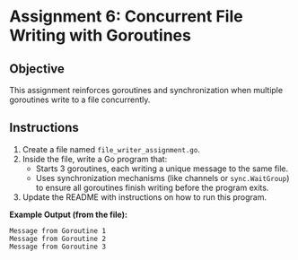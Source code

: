 # Assignment 6: Concurrent File Writing with Goroutines

## Objective

This assignment reinforces goroutines and synchronization when multiple goroutines write to a file concurrently.

## Instructions

1. Create a file named `file_writer_assignment.go`.
2. Inside the file, write a Go program that:
   - Starts 3 goroutines, each writing a unique message to the same file.
   - Uses synchronization mechanisms (like channels or `sync.WaitGroup`) to ensure all goroutines finish writing before the program exits.
3. Update the README with instructions on how to run this program.

**Example Output (from the file):**

```
Message from Goroutine 1
Message from Goroutine 2
Message from Goroutine 3
```
